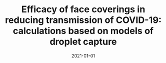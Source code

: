 ---
title: "Efficacy of face coverings in reducing transmission of COVID-19: calculations based on models of droplet capture"
collection: publications
permalink: /publication/2021-01-01-Efficacy-of-face-coverings-in-reducing-transmission-of-COVID-19-calculations-based-on-models-of-droplet-capture
date: 2021-01-01
venue: 'Physics of Fluids'
paperurl: 'https://aip.scitation.org/doi/full/10.1063/5.0047622'
citation: '<b>JFR</b>, I. Rios de Anda, F. J. Moore, J. P. Reid,  R. P. Sear, and C. P. Royall, &quot;Efficacy of face coverings in reducing transmission of COVID-19: calculations based on models of droplet capture&quot;, Physics of Fluids (2021).'
---